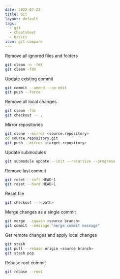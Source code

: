 ```yaml
---
date: 2022-07-23
title: Git
layout: default
tags:
  - git
  - cheatsheet
  - basics
icon: git-compare
---
```

Remove all ignored files and folders

```bash
git clean -n -fdX
git clean -fdX
```

Update existing commit

```bash
git commit --amend --no-edit
git push --force 
```

Remove all local changes

```bash
git clean -fdx
git checkout -- .
```

Mirror repositories

```bash
git clone --mirror <source.repository>
cd source.repository.git
git push --mirror <target.repository>
```

Update submodules

```bash
git submodule update --init --recursive --progress
```

Remove last commit

```bash
git reset --soft HEAD~1
git reset --hard HEAD~1
```

Reset file

```bash
git checkout -- <path>
```

Merge changes as a single commit

```bash
git merge --squash <source branch>
git commit --message "merge commit message"
```

Get remote changes and apply local changes

```bash
git stash
git pull --rebase origin <source branch>
git stash pop
```

Rebase root commit

```bash
git rebase --root
```